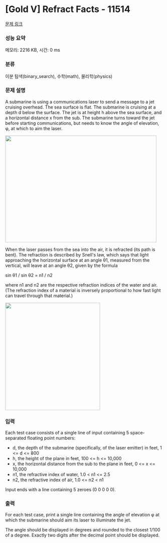 # [Gold V] Refract Facts - 11514 

[문제 링크](https://www.acmicpc.net/problem/11514) 

### 성능 요약

메모리: 2216 KB, 시간: 0 ms

### 분류

이분 탐색(binary_search), 수학(math), 물리학(physics)

### 문제 설명

<p>A submarine is using a communications laser to send a message to a jet cruising overhead. The sea surface is flat. The submarine is cruising at a depth d below the surface. The jet is at height h above the sea surface, and a horizontal distance x from the sub. The submarine turns toward the jet before starting communications, but needs to know the angle of elevation, φ, at which to aim the laser.</p>

<p><img alt="" src="https://onlinejudgeimages.s3-ap-northeast-1.amazonaws.com/problem/11514/1.png" style="height:340px; width:482px"></p>

<p>When the laser passes from the sea into the air, it is refracted (its path is bent). The refraction is described by Snell's law, which says that light approaching the horizontal surface at an angle θ1, measured from the vertical, will leave at an angle θ2, given by the formula</p>

<p>sin θ1 / sin θ2 = n1 / n2</p>

<p>where n1 and n2 are the respective refraction indices of the water and air. (The refraction index of a material is inversely proportional to how fast light can travel through that material.)</p>

<p><img alt="" src="https://onlinejudgeimages.s3-ap-northeast-1.amazonaws.com/problem/11514/2.png" style="height:342px; line-height:20.8px; width:302px"></p>

### 입력 

 <p>Each test case consists of a single line of input containing 5 space-separated floating point numbers:</p>

<ul>
	<li>d, the depth of the submarine (specifically, of the laser emitter) in feet, 1 <= d <= 800</li>
	<li>h, the height of the plane in feet, 100 <= h <= 10,000</li>
	<li>x, the horizontal distance from the sub to the plane in feet, 0 <= x <= 10,000</li>
	<li>n1, the refractive index of water, 1.0 < n1 <= 2.5</li>
	<li>n2, the refractive index of air, 1.0 <= n2 < n1</li>
</ul>

<p>Input ends with a line containing 5 zeroes (0 0 0 0 0).</p>

### 출력 

 <p>For each test case, print a single line containing the angle of elevation φ at which the submarine should aim its laser to illuminate the jet.</p>

<p>The angle should be displayed in degrees and rounded to the closest 1/100 of a degree. Exactly two digits after the decimal point should be displayed.</p>

